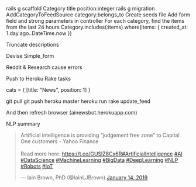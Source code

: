 rails g scaffold Category title position:integer
rails g migration AddCategoryToFeedSource category:belongs_to
Create seeds file
Add form field and strong parameters in controller
For each category, find the items from the last 24 hours
Category.includes(:items).where(items: { created_at: 1.day.ago..DateTime.now })



Truncate descriptions

Devise
Simple_form

Reddit & Research cause errors

Push to Heroku
Rake tasks


cats = {
  [title: "News", position: 1]
}

git pull
git push heroku master
heroku run rake update_feed

And then refresh browser (ainewsbot.herokuapp.com)

NLP summary


<blockquote class="twitter-tweet" data-lang="en"><p lang="en" dir="ltr">Artificial intelligence is providing “judgement free zone” to Capital One customers - Yahoo Finance<br><br>Read more here: <a href="https://t.co/GUSlZ8Cx6R">https://t.co/GUSlZ8Cx6R</a><a href="https://twitter.com/hashtag/ArtificialIntelligence?src=hash&amp;ref_src=twsrc%5Etfw">#ArtificialIntelligence</a> <a href="https://twitter.com/hashtag/AI?src=hash&amp;ref_src=twsrc%5Etfw">#AI</a> <a href="https://twitter.com/hashtag/DataScience?src=hash&amp;ref_src=twsrc%5Etfw">#DataScience</a> <a href="https://twitter.com/hashtag/MachineLearning?src=hash&amp;ref_src=twsrc%5Etfw">#MachineLearning</a> <a href="https://twitter.com/hashtag/BigData?src=hash&amp;ref_src=twsrc%5Etfw">#BigData</a> <a href="https://twitter.com/hashtag/DeepLearning?src=hash&amp;ref_src=twsrc%5Etfw">#DeepLearning</a> <a href="https://twitter.com/hashtag/NLP?src=hash&amp;ref_src=twsrc%5Etfw">#NLP</a> <a href="https://twitter.com/hashtag/Robots?src=hash&amp;ref_src=twsrc%5Etfw">#Robots</a> <a href="https://twitter.com/hashtag/IoT?src=hash&amp;ref_src=twsrc%5Etfw">#IoT</a></p>&mdash; Iain Brown, PhD (@IainLJBrown) <a href="https://twitter.com/IainLJBrown/status/1084640888335282176?ref_src=twsrc%5Etfw">January 14, 2019</a></blockquote>
<script async src="https://platform.twitter.com/widgets.js" charset="utf-8"></script>
